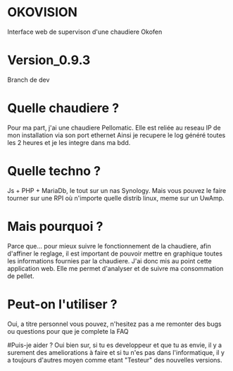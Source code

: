 # OKOVISION
Interface web de supervison d'une chaudiere Okofen

# Version_0.9.3
Branch de dev

# Quelle chaudiere ?
Pour ma part, j'ai une chaudiere Pellomatic. Elle est reliée au reseau IP de mon installation via son port ethernet
Ainsi je recupere le log généré toutes les 2 heures et je les integre dans ma bdd.

# Quelle techno ?
Js + PHP + MariaDb, le tout sur un nas Synology.
Mais vous pouvez le faire tourner sur une RPI où n'importe quelle distrib linux, meme sur un UwAmp.

# Mais pourquoi ?
Parce que...
pour mieux suivre le fonctionnement de la chaudiere, afin d'affiner le reglage, il est important de pouvoir
mettre en graphique toutes les informations fournies par la chaudiere.
J'ai donc mis au point cette application web. Elle me permet d'analyser et de suivre ma consommation de pellet.

# Peut-on l'utiliser ?
Oui, a titre personnel vous pouvez, n'hesitez pas a me remonter des bugs ou questions pour que je complete la FAQ

#Puis-je aider ?
Oui bien sur, si tu es developpeur et que tu as envie, il y a surement des ameliorations à faire
et si tu n'es pas dans l'informatique, il y a toujours d'autres moyen comme etant "Testeur" des nouvelles versions.


